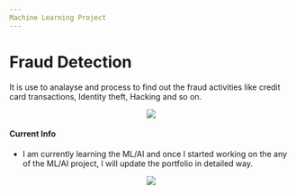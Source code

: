 ```yaml
---
Machine Learning Project
---
```



#  Fraud Detection

 It is use to analayse and process to find out the fraud activities like credit card transactions, Identity theft, Hacking and so on.
 <center><img src="images/fraud_detection.jpg"/></center>

#### Current Info

*   I am currently learning the ML/AI and once I started working on the any of the ML/AI project, I will update the portfolio in detailed way.
<center><img src="images/financial_modeling.jpg"/></center>

